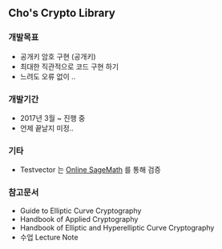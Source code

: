 ## Cho's Crypto Library

### 개발목표
- 공개키 암호 구현 (공개키)
- 최대한 직관적으로 코드 구현 하기
- 느려도 오류 없이 ..

### 개발기간
- 2017년 3월  ~ 진행 중
- 언제 끝날지 미정..

### 기타
- Testvector 는 [Online SageMath](https://cloud.sagemath.com) 를 통해 검증

### 참고문서
- Guide to Elliptic Curve Cryptography
- Handbook of Applied Cryptography
- Handbook of Elliptic and Hyperelliptic Curve Cryptography
- 수업 Lecture Note

